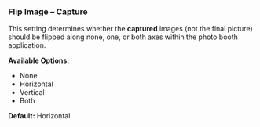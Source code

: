 ### Flip Image – Capture

This setting determines whether the **captured** images (not the final picture) should be flipped along none, one, or both axes within the photo booth application.

**Available Options:**
- None
- Horizontal
- Vertical
- Both

**Default:** Horizontal
